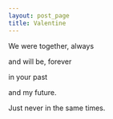 ```yaml
---
layout: post_page
title: Valentine
---
```

We were together, always

and will be, forever

in your past

and my future.

Just never in the same times.
